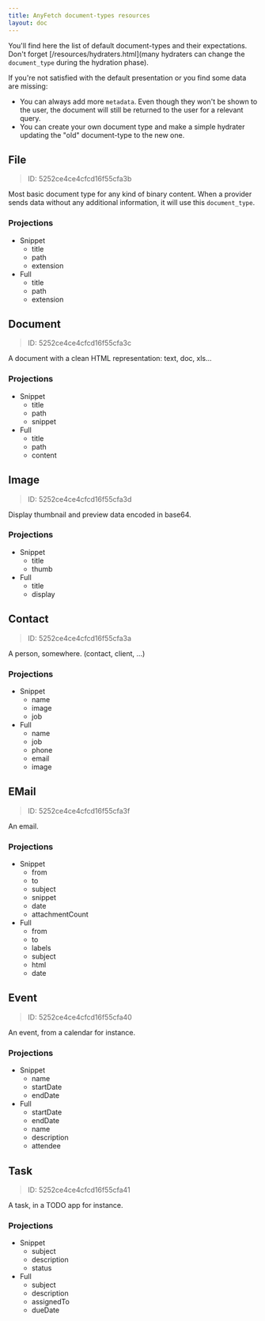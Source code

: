 ```yaml
---
title: AnyFetch document-types resources
layout: doc
---
```


You'll find here the list of default document-types and their expectations.
Don't forget [/resources/hydraters.html](many hydraters can change the `document_type` during the hydration phase).

If you're not satisfied with the default presentation or you find some data are missing:

* You can always add more `metadata`. Even though they won't be shown to the user, the document will still be returned to the user for a relevant query.
* You can create your own document type and make a simple hydrater updating the "old" document-type to the new one.

## File
> ID: 5252ce4ce4cfcd16f55cfa3b

Most basic document type for any kind of binary content.
When a provider sends data without any additional information, it will use this `document_type`.

### Projections
* Snippet
  - title
  - path
  - extension
* Full
  - title
  - path
  - extension

## Document
> ID: 5252ce4ce4cfcd16f55cfa3c

A document with a clean HTML representation: text, doc, xls...

### Projections
* Snippet
  - title
  - path
  - snippet
* Full
  - title
  - path
  - content

## Image
> ID: 5252ce4ce4cfcd16f55cfa3d

Display thumbnail and preview data encoded in base64.

### Projections
* Snippet
  - title
  - thumb
* Full
  - title
  - display

## Contact
> ID: 5252ce4ce4cfcd16f55cfa3a

A person, somewhere. (contact, client, ...)

### Projections
* Snippet
  - name
  - image
  - job
* Full
  - name
  - job
  - phone
  - email
  - image

## EMail
> ID: 5252ce4ce4cfcd16f55cfa3f

An email.

### Projections
* Snippet
  - from
  - to
  - subject
  - snippet
  - date
  - attachmentCount
* Full
  - from
  - to
  - labels
  - subject
  - html
  - date

## Event
> ID: 5252ce4ce4cfcd16f55cfa40

An event, from a calendar for instance.

### Projections
* Snippet
  - name
  - startDate
  - endDate
* Full
  - startDate
  - endDate
  - name
  - description
  - attendee

## Task
> ID: 5252ce4ce4cfcd16f55cfa41

A task, in a TODO app for instance.

### Projections
* Snippet
  - subject
  - description
  - status
* Full
  - subject
  - description
  - assignedTo
  - dueDate
